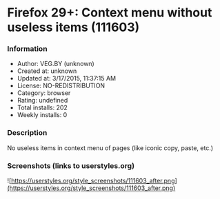 # Firefox 29+: Context menu without useless items (111603)

### Information
- Author: VEG.BY (unknown)
- Created at: unknown
- Updated at: 3/17/2015, 11:37:15 AM
- License: NO-REDISTRIBUTION
- Category: browser
- Rating: undefined
- Total installs: 202
- Weekly installs: 0


### Description
No useless items in context menu of pages (like iconic copy, paste, etc.)


### Screenshots (links to userstyles.org)
![https://userstyles.org/style_screenshots/111603_after.png](https://userstyles.org/style_screenshots/111603_after.png)


